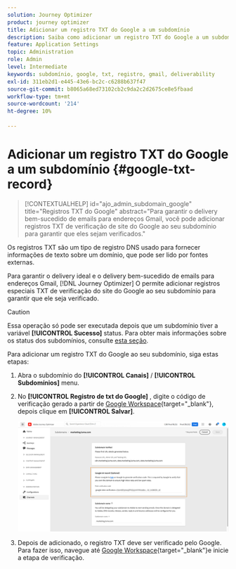 ```yaml
---
solution: Journey Optimizer
product: journey optimizer
title: Adicionar um registro TXT do Google a um subdomínio
description: Saiba como adicionar um registro TXT do Google a um subdomínio
feature: Application Settings
topic: Administration
role: Admin
level: Intermediate
keywords: subdomínio, google, txt, registro, gmail, deliverability
exl-id: 311eb2d1-e445-43e6-bc2c-c6288b637f47
source-git-commit: b8065a68ed73102cb2c9da2c2d2675ce8e5fbaad
workflow-type: tm+mt
source-wordcount: '214'
ht-degree: 10%

---
```


# Adicionar um registro TXT do Google a um subdomínio {#google-txt-record}

>[!CONTEXTUALHELP]
>id="ajo_admin_subdomain_google"
>title="Registros TXT do Google"
>abstract="Para garantir o delivery bem-sucedido de emails para endereços Gmail, você pode adicionar registros TXT de verificação de site do Google ao seu subdomínio para garantir que eles sejam verificados."

Os registros TXT são um tipo de registro DNS usado para fornecer informações de texto sobre um domínio, que pode ser lido por fontes externas.

Para garantir o delivery ideal e o delivery bem-sucedido de emails para endereços Gmail, [!DNL Journey Optimizer] O permite adicionar registros especiais TXT de verificação do site do Google ao seu subdomínio para garantir que ele seja verificado.

>[!CAUTION]
>
> Essa operação só pode ser executada depois que um subdomínio tiver a variável **[!UICONTROL Sucesso]** status. Para obter mais informações sobre os status dos subdomínios, consulte [esta seção](about-subdomain-delegation.md#access-delegated-subdomains).

Para adicionar um registro TXT do Google ao seu subdomínio, siga estas etapas:

1. Abra o subdomínio do **[!UICONTROL Canais]** / **[!UICONTROL Subdomínios]** menu.

1. No **[!UICONTROL Registro de txt do Google]** , digite o código de verificação gerado a partir de [Google Workspace](https://support.google.com/a/answer/183895){target="_blank"}<!--G Suite Admin tools-->, depois clique em **[!UICONTROL Salvar]**.

   ![](assets/subdomain-google-txt.png)

1. Depois de adicionado, o registro TXT deve ser verificado pelo Google. Para fazer isso, navegue até [Google Workspace](https://support.google.com/a/answer/183895){target="_blank"}<!--G Suite Admin tools-->e inicie a etapa de verificação.
